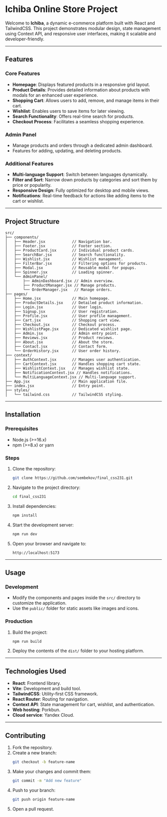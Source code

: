 # Ichiba Online Store Project

Welcome to **Ichiba**, a dynamic e-commerce platform built with React and TailwindCSS. This project demonstrates modular design, state management using Context API, and responsive user interfaces, making it scalable and developer-friendly.

---

## Features

### Core Features
- **Homepage**: Displays featured products in a responsive grid layout.
- **Product Details**: Provides detailed information about products with modals for an enhanced user experience.
- **Shopping Cart**: Allows users to add, remove, and manage items in their cart.
- **Wishlist**: Enables users to save items for later viewing.
- **Search Functionality**: Offers real-time search for products.
- **Checkout Process**: Facilitates a seamless shopping experience.

### Admin Panel
- Manage products and orders through a dedicated admin dashboard.
- Features for adding, updating, and deleting products.

### Additional Features
- **Multi-language Support**: Switch between languages dynamically.
- **Filter and Sort**: Narrow down products by categories and sort them by price or popularity.
- **Responsive Design**: Fully optimized for desktop and mobile views.
- **Notifications**: Real-time feedback for actions like adding items to the cart or wishlist.

---

## Project Structure

```plaintext
src/
├── components/
│   ├── Header.jsx            // Navigation bar.
│   ├── Footer.jsx            // Footer section.
│   ├── ProductCard.jsx       // Individual product cards.
│   ├── SearchBar.jsx         // Search functionality.
│   ├── Wishlist.jsx          // Wishlist management.
│   ├── FilterBar.jsx         // Filtering options for products.
│   ├── Modal.jsx             // Reusable modal for popups.
│   ├── Spinner.jsx           // Loading spinner.
│   └── AdminPanel/
│       ├── AdminDashboard.jsx // Admin overview.
│       ├── ProductManager.jsx // Manage products.
│       └── OrderManager.jsx   // Manage orders.
├── pages/
│   ├── Home.jsx              // Main homepage.
│   ├── ProductDetails.jsx    // Detailed product information.
│   ├── Login.jsx             // User login.
│   ├── Signup.jsx            // User registration.
│   ├── Profile.jsx           // User profile management.
│   ├── Cart.jsx              // Shopping cart view.
│   ├── Checkout.jsx          // Checkout process.
│   ├── WishlistPage.jsx      // Dedicated wishlist page.
│   ├── Admin.jsx             // Admin entry point.
│   ├── Reviews.jsx           // Product reviews.
│   ├── About.jsx             // About the store.
│   ├── Contact.jsx           // Contact form.
│   └── OrderHistory.jsx      // User order history.
├── context/
│   ├── AuthContext.jsx       // Manages user authentication.
│   ├── CartContext.jsx       // Handles shopping cart state.
│   ├── WishlistContext.jsx   // Manages wishlist state.
│   ├── NotificationContext.jsx // Handles notifications.
│   └── MultiLanguageContext.jsx // Multi-language support.
├── App.jsx                   // Main application file.
├── index.jsx                 // Entry point.
├── styles/
│   └── tailwind.css          // TailwindCSS styling.
```

---

## Installation

### Prerequisites
- Node.js (>=16.x)
- npm (>=8.x) or yarn

### Steps
1. Clone the repository:
   ```bash
   git clone https://github.com/sembekov/final_css231.git
   ```
2. Navigate to the project directory:
   ```bash
   cd final_css231
   ```
3. Install dependencies:
   ```bash
   npm install
   ```
4. Start the development server:
   ```bash
   npm run dev
   ```
5. Open your browser and navigate to:
   ```
   http://localhost:5173
   ```

---

## Usage

### Development
- Modify the components and pages inside the `src/` directory to customize the application.
- Use the `public/` folder for static assets like images and icons.

### Production
1. Build the project:
   ```bash
   npm run build
   ```
2. Deploy the contents of the `dist/` folder to your hosting platform.

---

## Technologies Used

- **React**: Frontend library.
- **Vite**: Development and build tool.
- **TailwindCSS**: Utility-first CSS framework.
- **React Router**: Routing for navigation.
- **Context API**: State management for cart, wishlist, and authentication.
- **Web hosting**: Porkbun.
- **Cloud service**: Yandex Cloud.

---

## Contributing

1. Fork the repository.
2. Create a new branch:
   ```bash
   git checkout -b feature-name
   ```
3. Make your changes and commit them:
   ```bash
   git commit -m "Add new feature"
   ```
4. Push to your branch:
   ```bash
   git push origin feature-name
   ```
5. Open a pull request.

